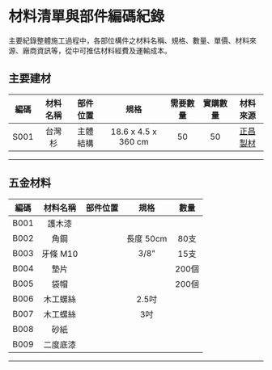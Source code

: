 # 材料清單與部件編碼紀錄 
主要紀錄整體施工過程中，各部位構件之材料名稱、規格、數量、單價、材料來源、廠商資訊等，從中可推估材料經費及運輸成本。

## 主要建材
|編碼|材料名稱|部件位置|規格|需要數量|實購數量|材料來源|
|:-:|:-:|:-:|:-:|:-:|:-:|:-:|
|S001|台灣杉|主體結構|18.6 x 4.5 x 360 cm|50|50|[正昌製材](http://www.wood.jen.com.tw/fengxi/front/bin/home.phtml)|
***
## 五金材料
|編碼|材料名稱|部件位置|規格|數量|
|:-:|:-:|:-:|:-:|:-:|
|B001|護木漆||||
|B002|角鋼||長度 50cm|80支|
|B003|牙條 M10||3/8"|15支|
|B004|墊片|||200個|
|B005|袋帽|||200個|
|B006|木工螺絲||2.5吋||
|B007|木工螺絲||3吋||
|B008|砂紙||||
|B009|二度底漆||||
***
